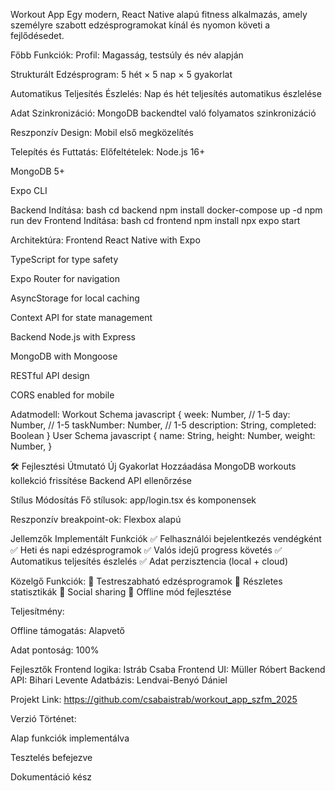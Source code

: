 Workout App
Egy modern, React Native alapú fitness alkalmazás, amely személyre szabott edzésprogramokat kínál és nyomon követi a fejlődésedet.

Főbb Funkciók:
Profil: Magasság, testsúly és név alapján

Strukturált Edzésprogram: 5 hét × 5 nap × 5 gyakorlat

Automatikus Teljesítés Észlelés: Nap és hét teljesítés automatikus észlelése

Adat Szinkronizáció: MongoDB backendtel való folyamatos szinkronizáció

Reszponzív Design: Mobil első megközelítés

Telepítés és Futtatás:
Előfeltételek:
Node.js 16+

MongoDB 5+

Expo CLI

Backend Indítása:
bash
cd backend
npm install
docker-compose up -d
npm run dev
Frontend Indítása:
bash
cd frontend
npm install
npx expo start

Architektúra:
Frontend
React Native with Expo

TypeScript for type safety

Expo Router for navigation

AsyncStorage for local caching

Context API for state management

Backend
Node.js with Express

MongoDB with Mongoose

RESTful API design

CORS enabled for mobile

Adatmodell:
Workout Schema
javascript
{
  week: Number,      // 1-5
  day: Number,       // 1-5
  taskNumber: Number, // 1-5
  description: String,
  completed: Boolean
}
User Schema
javascript
{
  name: String,
  height: Number,
  weight: Number,
}

🛠️ Fejlesztési Útmutató
Új Gyakorlat Hozzáadása
MongoDB workouts kollekció frissítése
Backend API ellenőrzése

Stílus Módosítás
Fő stílusok: app/login.tsx és komponensek

Reszponzív breakpoint-ok: Flexbox alapú

Jellemzők
Implementált Funkciók
✅ Felhasználói bejelentkezés vendégként
✅ Heti és napi edzésprogramok
✅ Valós idejű progress követés
✅ Automatikus teljesítés észlelés
✅ Adat perzisztencia (local + cloud)


Közelgő Funkciók:
🔲 Testreszabható edzésprogramok
🔲 Részletes statisztikák
🔲 Social sharing
🔲 Offline mód fejlesztése

Teljesítmény:

Offline támogatás: Alapvető

Adat pontoság: 100%


Fejlesztők
Frontend logika: Istráb Csaba
Frontend UI: Müller Róbert
Backend API: Bihari Levente
Adatbázis: Lendvai-Benyó Dániel


Projekt Link: https://github.com/csabaistrab/workout_app_szfm_2025

Verzió Történet:

Alap funkciók implementálva

Tesztelés befejezve

Dokumentáció kész